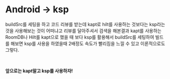 # Android -> ksp

buildSrc를 세팅을 하고 코드 리뷰를 받는데 kapt로 hilt를 사용하는 것보다는 ksp라는 것을 사용해보는 것이 어떠냐고 리뷰를 달아주셔서 검색을 해본결과 kapt를 사용하는 RoomDB나 Hilt를 kapt으로 했을 때 보다 ksp를 활용해서 buildSrc를 세팅하여 빌드를 해보면 ksp를 사용을 하였을때 2배정도 속도가 빨리짐을 느낄 수 있고 이론적으로도 그렇다.   

<br>

**앞으로는 kapt말고 ksp를 사용하자!**
